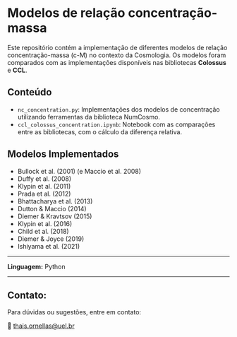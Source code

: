 # Modelos de relação concentração-massa

Este repositório contém a implementação de diferentes modelos de relação concentração-massa (c-M) no contexto da Cosmologia. Os modelos foram comparados com as implementações disponíveis nas bibliotecas **Colossus** e **CCL**.

## Conteúdo

- `nc_concentration.py`: Implementações dos modelos de concentração utilizando ferramentas da biblioteca NumCosmo.
- `ccl_colossus_concentration.ipynb`: Notebook com as comparações entre as bibliotecas, com o cálculo da diferença relativa.

## Modelos Implementados

- Bullock et al. (2001) (e Maccio et al. 2008)
- Duffy et al. (2008)
- Klypin et al. (2011)
- Prada et al. (2012)
- Bhattacharya et al. (2013)
- Dutton & Maccio (2014)
- Diemer & Kravtsov (2015)
- Klypin et al. (2016)
- Child et al. (2018)
- Diemer & Joyce (2019)
- Ishiyama et al. (2021)

---

**Linguagem:** Python

---

## Contato:
Para dúvidas ou sugestões, entre em contato:

📧 thais.ornellas@uel.br

